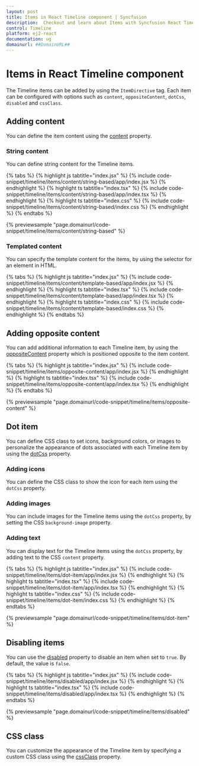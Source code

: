 ```yaml
---
layout: post
title: Items in React Timeline component | Syncfusion
description:  Checkout and learn about Items with Syncfusion React Timeline component of Syncfusion Essential JS 2 and more.
control: Timeline
platform: ej2-react
documentation: ug
domainurl: ##DomainURL##
---
```


# Items in React Timeline component

The Timeline items can be added by using the `ItemDirective` tag. Each item can be configured with options such as `content`, `oppositeContent`, `dotCss`, `disabled` and `cssClass`.

## Adding content

You can define the item content using the [content](https://ej2.syncfusion.com/react/documentation/api/timeline/timelineItem/#content) property.

### String content

You can define string content for the Timeline items.

{% tabs %}
{% highlight js tabtitle="index.jsx" %}
{% include code-snippet/timeline/items/content/string-based/app/index.jsx %}
{% endhighlight %}
{% highlight ts tabtitle="index.tsx" %}
{% include code-snippet/timeline/items/content/string-based/app/index.tsx %}
{% endhighlight %}
{% highlight ts tabtitle="index.css" %}
{% include code-snippet/timeline/items/content/string-based/index.css %}
{% endhighlight %}
{% endtabs %}

{% previewsample "page.domainurl/code-snippet/timeline/items/content/string-based" %}

### Templated content

You can specify the template content for the items, by using the selector for an element in HTML.

{% tabs %}
{% highlight js tabtitle="index.jsx" %}
{% include code-snippet/timeline/items/content/template-based/app/index.jsx %}
{% endhighlight %}
{% highlight ts tabtitle="index.tsx" %}
{% include code-snippet/timeline/items/content/template-based/app/index.tsx %}
{% endhighlight %}
{% highlight ts tabtitle="index.css" %}
{% include code-snippet/timeline/items/content/template-based/index.css %}
{% endhighlight %}
{% endtabs %}

## Adding opposite content

You can add additional information to each Timeline item, by using the [oppositeContent](https://ej2.syncfusion.com/react/documentation/api/timeline/timelineItem/#oppositecontent) property which is positioned opposite to the item content.

{% tabs %}
{% highlight js tabtitle="index.jsx" %}
{% include code-snippet/timeline/items/opposite-content/app/index.jsx %}
{% endhighlight %}
{% highlight ts tabtitle="index.tsx" %}
{% include code-snippet/timeline/items/opposite-content/app/index.tsx %}
{% endhighlight %}
{% endtabs %}

{% previewsample "page.domainurl/code-snippet/timeline/items/opposite-content" %}

## Dot item

You can define CSS class to set icons, background colors, or images to personalize the appearance of dots associated with each Timeline item by using the [dotCss](https://ej2.syncfusion.com/react/documentation/api/timeline/timelineItem/#dotcss) property.

### Adding icons

You can define the CSS class to show the icon for each item using the `dotCss` property.

### Adding images

You can include images for the Timeline items using the `dotCss` property, by setting the CSS `background-image` property.

### Adding text

You can display text for the Timeline items using the `dotCss` property, by adding text to the CSS `content` property.

{% tabs %}
{% highlight js tabtitle="index.jsx" %}
{% include code-snippet/timeline/items/dot-item/app/index.jsx %}
{% endhighlight %}
{% highlight ts tabtitle="index.tsx" %}
{% include code-snippet/timeline/items/dot-item/app/index.tsx %}
{% endhighlight %}
{% highlight ts tabtitle="index.css" %}
{% include code-snippet/timeline/items/dot-item/index.css %}
{% endhighlight %}
{% endtabs %}

{% previewsample "page.domainurl/code-snippet/timeline/items/dot-item" %}

## Disabling items

You can use the [disabled](https://ej2.syncfusion.com/react/documentation/api/timeline/timelineItem/#disabled) property to disable an item when set to `true`. By default, the value is `false`.

{% tabs %}
{% highlight js tabtitle="index.jsx" %}
{% include code-snippet/timeline/items/disabled/app/index.jsx %}
{% endhighlight %}
{% highlight ts tabtitle="index.tsx" %}
{% include code-snippet/timeline/items/disabled/app/index.tsx %}
{% endhighlight %}
{% endtabs %}

{% previewsample "page.domainurl/code-snippet/timeline/items/disabled" %}

## CSS class

You can customize the appearance of the Timeline item by specifying a custom CSS class using the [cssClass](https://ej2.syncfusion.com/react/documentation/api/timeline/timelineItem/#cssclass) property.
